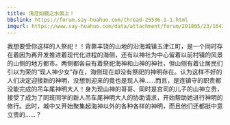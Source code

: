 ```yaml
---
title: 清澄如鏡之水面上！
bbslink: https://forum.say-huahuo.com/thread-25536-1-1.html
imgurl: https://www.say-huahuo.com/data/attachment/forum/201805/23/164248itsih1xqttz2tguf.jpg
---
```


我想要受你这样的人祭祀！！背靠丰饶的山地的沿海城镇玉津江町，是一个同时存在着因为再开发推进着现代化进程的海侧，还有以神社为中心留着以前村镇的风景的山侧的地方都市。两侧都各自有着祭祀海神和山神的神社，但山侧有着让居民们引以为荣的“现人神少女”存在，海侧现在却没有祭祀的神明存在。认为这样不好的人们决定迎接新的神明，没想到迎来的竟也是现人神……而且，是连镇守的职责都没能完成的吊车尾神明大人！身为现山神的哥哥、同时是宫司的儿子的山神立贵，接受了成为了同班同学的新人吊车尾神明大人的协助请求，开始帮助她进行神明的修行。此时，城中又开始聚集起海神以外的各种各样的神明，而且他们还都挺中意立贵的……？<!--more-->

